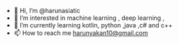 - 👋 Hi, I’m @harunasiatic
- 👀 I’m interested in machine learning , deep learning , 
- 🌱 I’m currently learning kotlin, python ,java ,c# and c++ 
- 📫 How to reach me harunyakan10@gmail.com


<!---
harunasiatic/harunasiatic is a ✨ special ✨ repository because its `README.md` (this file) appears on your GitHub profile.
You can click the Preview link to take a look at your changes.
--->
